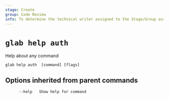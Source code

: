 ```yaml
---
stage: Create
group: Code Review
info: To determine the technical writer assigned to the Stage/Group associated with this page, see https://about.gitlab.com/handbook/product/ux/technical-writing/#assignments
---
```


<!--
This documentation is auto generated by a script.
Please do not edit this file directly. Run `make gen-docs` instead.
-->

# `glab help auth`

Help about any command

```plaintext
glab help auth  [command] [flags]
```

## Options inherited from parent commands

```plaintext
      --help   Show help for command
```
